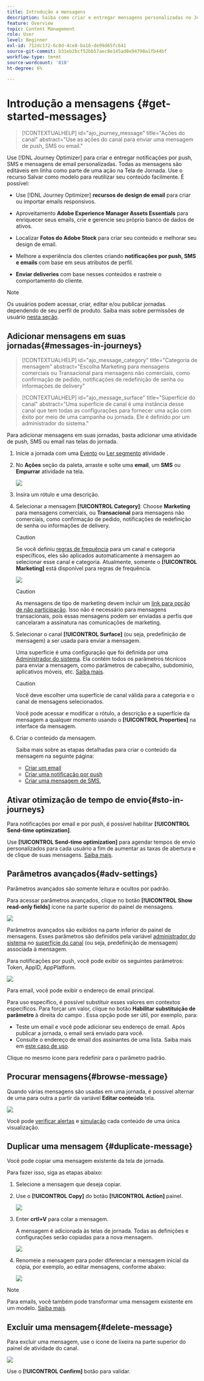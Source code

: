 ```yaml
---
title: Introdução a mensagens
description: Saiba como criar e entregar mensagens personalizadas no Journey Optimizer
feature: Overview
topic: Content Management
role: User
level: Beginner
exl-id: 712dc172-6c0d-4ce8-ba16-de99d65fc641
source-git-commit: b31eb2bcf52bb57aec8e145ad8e94790a1fb44bf
workflow-type: tm+mt
source-wordcount: '810'
ht-degree: 6%

---
```


# Introdução a mensagens {#get-started-messages}

>[!CONTEXTUALHELP]
>id="ajo_journey_message"
>title="Ações do canal"
>abstract="Use as ações do canal para enviar uma mensagem de push, SMS ou email."

Use [!DNL Journey Optimizer] para criar e entregar notificações por push, SMS e mensagens de email personalizadas. Todas as mensagens são editáveis em linha como parte de uma ação na Tela de Jornada.  Use o recurso Salvar como modelo para reutilizar seu conteúdo facilmente. É possível:

* Use [!DNL Journey Optimizer] **recursos de design de email** para criar ou importar emails responsivos.

* Aproveitamento **Adobe Experience Manager Assets Essentials** para enriquecer seus emails, crie e gerencie seu próprio banco de dados de ativos.

* Localizar **Fotos do Adobe Stock** para criar seu conteúdo e melhorar seu design de email.

* Melhore a experiência dos clientes criando **notificações por push, SMS e emails** com base em seus atributos de perfil.

* **Enviar deliveries** com base nesses conteúdos e rastreie o comportamento do cliente.

>[!NOTE]
>
>Os usuários podem acessar, criar, editar e/ou publicar jornadas dependendo de seu perfil de produto. Saiba mais sobre permissões de usuário [nesta seção](../administration/permissions.md).


## Adicionar mensagens em suas jornadas{#messages-in-journeys}

>[!CONTEXTUALHELP]
>id="ajo_message_category"
>title="Categoria de mensagem"
>abstract="Escolha Marketing para mensagens comerciais ou Transacional para mensagens não comerciais, como confirmação de pedido, notificações de redefinição de senha ou informações de delivery"

>[!CONTEXTUALHELP]
>id="ajo_message_surface"
>title="Superfície do canal"
>abstract="Uma superfície de canal é uma instância desse canal que tem todas as configurações para fornecer uma ação com êxito por meio de uma campanha ou jornada. Ele é definido por um administrador do sistema."

Para adicionar mensagens em suas jornadas, basta adicionar uma atividade de push, SMS ou email nas telas do jornada.

1. Inicie a jornada com uma [Evento](../building-journeys/general-events.md) ou [Ler segmento](../building-journeys/read-segment.md) atividade .

1. No **Ações** seção da paleta, arraste e solte uma **email**, um **SMS** ou **Empurrar** atividade na tela.

   ![](assets/add-a-message.png)

1. Insira um rótulo e uma descrição.

1. Selecionar a mensagem **[!UICONTROL Category]**: Choose **Marketing** para mensagens comerciais, ou **Transacional** para mensagens não comerciais, como confirmação de pedido, notificações de redefinição de senha ou informações de delivery.

   >[!CAUTION]
   >
   >Se você definiu [regras de frequência](../configuration/frequency-rules.md) para um canal e categoria específicos, eles são aplicados automaticamente à mensagem ao selecionar esse canal e categoria. Atualmente, somente o **[!UICONTROL Marketing]** está disponível para regras de frequência.

   ![](assets/inline-message-category.png)

   >[!CAUTION]
   >
   >As mensagens de tipo de marketing devem incluir um [link para opção de não participação](../messages/consent.md#opt-out-management). Isso não é necessário para mensagens transacionais, pois essas mensagens podem ser enviadas a perfis que cancelaram a assinatura nas comunicações de marketing.

1. Selecionar o canal **[!UICONTROL Surface]** (ou seja, predefinição de mensagem) a ser usada para enviar a mensagem.

   Uma superfície é uma configuração que foi definida por uma [Administrador do sistema](../start/path/administrator.md). Ela contém todos os parâmetros técnicos para enviar a mensagem, como parâmetros de cabeçalho, subdomínio, aplicativos móveis, etc. [Saiba mais](../configuration/channel-surfaces.md).

   >[!CAUTION]
   >
   >Você deve escolher uma superfície de canal válida para a categoria e o canal de mensagens selecionados.

   Você pode acessar e modificar o rótulo, a descrição e a superfície da mensagem a qualquer momento usando o **[!UICONTROL Properties]** na interface da mensagem.

1. Criar o conteúdo da mensagem.

   Saiba mais sobre as etapas detalhadas para criar o conteúdo da mensagem na seguinte página:

   * [Criar um email](create-email.md)
   * [Criar uma notificação por push](create-push.md)
   * [Criar uma mensagem de SMS.](create-sms.md)

## Ativar otimização de tempo de envio{#sto-in-journeys}

Para notificações por email e por push, é possível habilitar **[!UICONTROL Send-time optimization]**.

Use **[!UICONTROL Send-time optimization]** para agendar tempos de envio personalizados para cada usuário a fim de aumentar as taxas de abertura e de clique de suas mensagens. [Saiba mais](../messages/send-time-optimization.md).


## Parâmetros avançados{#adv-settings}

Parâmetros avançados são somente leitura e ocultos por padrão.

Para acessar parâmetros avançados, clique no botão **[!UICONTROL Show read-only fields]** ícone na parte superior do painel de mensagens.

![](assets/show-read-only.png)

Parâmetros avançados são exibidos na parte inferior do painel de mensagens. Esses parâmetros são definidos pela variável [administrador do sistema](../start/path/administrator.md) no [superfície do canal](../configuration/channel-surfaces.md) (ou seja, predefinição de mensagem) associada à mensagem.

Para notificações por push, você pode exibir os seguintes parâmetros: Token, AppID, AppPlatform.

![](assets/push-adv-parameters.png)

Para email, você pode exibir o endereço de email principal.

Para uso específico, é possível substituir esses valores em contextos específicos. Para forçar um valor, clique no botão **Habilitar substituição de parâmetro** à direita do campo . Essa opção pode ser útil, por exemplo, para:

* Teste um email e você pode adicionar seu endereço de email. Após publicar a jornada, o email será enviado para você.
* Consulte o endereço de email dos assinantes de uma lista. Saiba mais em [este caso de uso](../building-journeys/message-to-subscribers-uc.md).

Clique no mesmo ícone para redefinir para o parâmetro padrão.


## Procurar mensagens{#browse-message}

Quando várias mensagens são usadas em uma jornada, é possível alternar de uma para outra a partir da variável **Editar conteúdo** tela.

![](assets/inline-messages-multi-content.png)

Você pode [verificar alertas](alerts.md) e [simulação](../design/preview.md) cada conteúdo de uma única visualização.

## Duplicar uma mensagem {#duplicate-message}

Você pode copiar uma mensagem existente da tela de jornada.

Para fazer isso, siga as etapas abaixo:

1. Selecione a mensagem que deseja copiar.

1. Use o **[!UICONTROL Copy]** do botão **[!UICONTROL Action]** painel.

   ![](assets/message-duplicate.png)

1. Enter **crtl+V** para colar a mensagem.

   A mensagem é adicionada às telas de jornada. Todas as definições e configurações serão copiadas para a nova mensagem.

   ![](assets/message-duplicated.png)

1. Renomeie a mensagem para poder diferenciar a mensagem inicial da cópia, por exemplo, ao editar mensagens, conforme abaixo:

   ![](assets/multi-message.png)


>[!NOTE]
>
>Para emails, você também pode transformar uma mensagem existente em um modelo. [Saiba mais](../design/email-templates.md).

## Excluir uma mensagem{#delete-message}

Para excluir uma mensagem, use o ícone de lixeira na parte superior do painel de atividade do canal.

![](assets/delete-message.png)

Use o **[!UICONTROL Confirm]** botão para validar.
